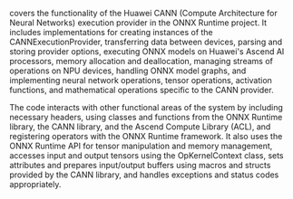 covers the functionality of the Huawei CANN (Compute Architecture for Neural Networks) execution provider in the ONNX Runtime project. It includes implementations for creating instances of the CANNExecutionProvider, transferring data between devices, parsing and storing provider options, executing ONNX models on Huawei's Ascend AI processors, memory allocation and deallocation, managing streams of operations on NPU devices, handling ONNX model graphs, and implementing neural network operations, tensor operations, activation functions, and mathematical operations specific to the CANN provider.

The code interacts with other functional areas of the system by including necessary headers, using classes and functions from the ONNX Runtime library, the CANN library, and the Ascend Compute Library (ACL), and registering operators with the ONNX Runtime framework. It also uses the ONNX Runtime API for tensor manipulation and memory management, accesses input and output tensors using the OpKernelContext class, sets attributes and prepares input/output buffers using macros and structs provided by the CANN library, and handles exceptions and status codes appropriately.